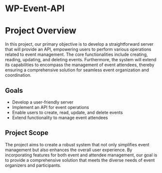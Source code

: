 # WP-Event-API

# Project Overview

In this project, our primary objective is to develop a straightforward server that will provide an API, empowering users to perform various operations related to event management. The core functionalities include creating, reading, updating, and deleting events. Furthermore, the system will extend its capabilities to encompass the management of event attendees, thereby ensuring a comprehensive solution for seamless event organization and coordination.

## Goals

- Develop a user-friendly server
- Implement an API for event operations
- Enable users to create, read, update, and delete events
- Extend functionality to manage event attendees

## Project Scope

The project aims to create a robust system that not only simplifies event management but also enhances the overall user experience. By incorporating features for both event and attendee management, our goal is to provide a comprehensive solution that meets the diverse needs of event organizers and participants.
